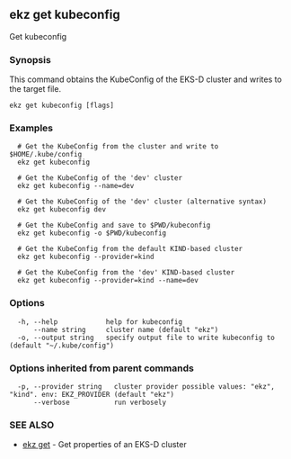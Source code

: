 ## ekz get kubeconfig

Get kubeconfig

### Synopsis

This command obtains the KubeConfig of the EKS-D cluster and writes to the target file.

```
ekz get kubeconfig [flags]
```

### Examples

```
  # Get the KubeConfig from the cluster and write to $HOME/.kube/config
  ekz get kubeconfig

  # Get the KubeConfig of the 'dev' cluster
  ekz get kubeconfig --name=dev

  # Get the KubeConfig of the 'dev' cluster (alternative syntax) 
  ekz get kubeconfig dev

  # Get the KubeConfig and save to $PWD/kubeconfig
  ekz get kubeconfig -o $PWD/kubeconfig

  # Get the KubeConfig from the default KIND-based cluster
  ekz get kubeconfig --provider=kind

  # Get the KubeConfig from the 'dev' KIND-based cluster
  ekz get kubeconfig --provider=kind --name=dev

```

### Options

```
  -h, --help            help for kubeconfig
      --name string     cluster name (default "ekz")
  -o, --output string   specify output file to write kubeconfig to (default "~/.kube/config")
```

### Options inherited from parent commands

```
  -p, --provider string   cluster provider possible values: "ekz", "kind". env: EKZ_PROVIDER (default "ekz")
      --verbose           run verbosely
```

### SEE ALSO

* [ekz get](ekz_get.md)	 - Get properties of an EKS-D cluster

